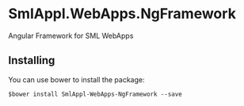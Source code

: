# SmlAppl.WebApps.NgFramework
Angular Framework for SML WebApps

Installing
-----
You can use bower to install the package:

```
$bower install SmlAppl-WebApps-NgFramework --save
```

